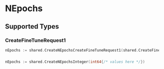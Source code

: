 # NEpochs


## Supported Types

### CreateFineTuneRequest1

```go
nEpochs := shared.CreateNEpochsCreateFineTuneRequest1(shared.CreateFineTuneRequest1{/* values here */})
```

### 

```go
nEpochs := shared.CreateNEpochsInteger(int64{/* values here */})
```

